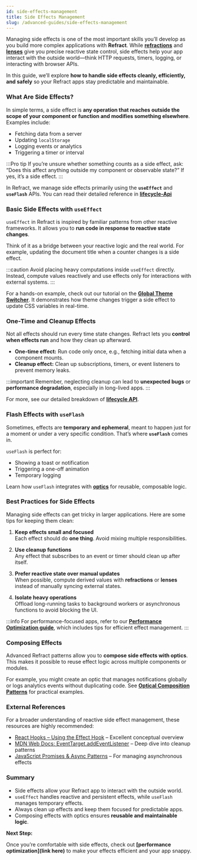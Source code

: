 ```yaml
---
id: side-effects-management
title: Side Effects Management
slug: /advanced-guides/side-effects-management
---
```


Managing side effects is one of the most important skills you’ll develop as you build more complex applications with **Refract**. While **[refractions](../core-concepts/refractions.md)** and  **[lenses](../core-concepts/lenses.md)** give you precise reactive state control, side effects help your app interact with the outside world—think HTTP requests, timers, logging, or interacting with browser APIs.  

In this guide, we’ll explore **how to handle side effects cleanly, efficiently, and safely** so your Refract apps stay predictable and maintainable.

### What Are Side Effects?

In simple terms, a side effect is **any operation that reaches outside the scope of your component or function and modifies something elsewhere**. Examples include:

- Fetching data from a server  
- Updating `localStorage`  
- Logging events or analytics  
- Triggering a timer or interval  

:::Pro tip
If you’re unsure whether something counts as a side effect, ask: “Does this affect anything outside my component or observable state?” If yes, it’s a side effect.
:::

In Refract, we manage side effects primarily using the **`useEffect`** and **`useFlash`** APIs. You can read their detailed reference in **[lifecycle-Api](http://localhost:3000/docs/api-reference/lifecycle-api)**

### Basic Side Effects with `useEffect`

`useEffect` in Refract is inspired by familiar patterns from other reactive frameworks. It allows you to **run code in response to reactive state changes**.  

Think of it as a bridge between your reactive logic and the real world. For example, updating the document title when a counter changes is a side effect.

:::caution
Avoid placing heavy computations inside `useEffect` directly. Instead, compute values reactively and use effects only for interactions with external systems.
:::

For a hands-on example, check out our tutorial on the **[Global Theme Switcher](http://localhost:3000/docs/tutorials/global-theme-switcher)**. It demonstrates how theme changes trigger a side effect to update CSS variables in real-time.

### One-Time and Cleanup Effects

Not all effects should run every time state changes. Refract lets you **control when effects run** and how they clean up afterward.  

- **One-time effect:** Run code only once, e.g., fetching initial data when a component mounts.  
- **Cleanup effect:** Clean up subscriptions, timers, or event listeners to prevent memory leaks.

:::important
Remember, neglecting cleanup can lead to **unexpected bugs** or **performance degradation**, especially in long-lived apps.
:::

For more, see our detailed breakdown of **[lifecycle API](http://localhost:3000/docs/api-reference/lifecycle-api)**.

### Flash Effects with `useFlash`

Sometimes, effects are **temporary and ephemeral**, meant to happen just for a moment or under a very specific condition. That’s where **`useFlash`** comes in.  

`useFlash` is perfect for:

- Showing a toast or notification  
- Triggering a one-off animation  
- Temporary logging 

 Learn how `useFlash` integrates with **[optics](../core-concepts/optics.md)** for reusable, composable logic.

### Best Practices for Side Effects

Managing side effects can get tricky in larger applications. Here are some tips for keeping them clean:

1. **Keep effects small and focused**  
   Each effect should do **one thing**. Avoid mixing multiple responsibilities.  

2. **Use cleanup functions**  
   Any effect that subscribes to an event or timer should clean up after itself.  

3. **Prefer reactive state over manual updates**  
   When possible, compute derived values with **refractions** or **lenses** instead of manually syncing external states.  

4. **Isolate heavy operations**  
   Offload long-running tasks to background workers or asynchronous functions to avoid blocking the UI.

:::info
For performance-focused apps, refer to our **[Performance Optimization guide](http://localhost:3000/docs/advanced-guides/optical-composition-patterns)**, which includes tips for efficient effect management.
:::

### Composing Effects

Advanced Refract patterns allow you to **compose side effects with optics**. This makes it possible to reuse effect logic across multiple components or modules.  

For example, you might create an optic that manages notifications globally or logs analytics events without duplicating code. See **[Optical Composition Patterns](./optical-composition-patterns.md)** for practical examples.

### External References

For a broader understanding of reactive side effect management, these resources are highly recommended:

- [React Hooks – Using the Effect Hook](https://reactjs.org/docs/hooks-effect.html) – Excellent conceptual overview  
- [MDN Web Docs: EventTarget.addEventListener](https://developer.mozilla.org/en-US/docs/Web/API/EventTarget/addEventListener) – Deep dive into cleanup patterns  
- [JavaScript Promises & Async Patterns](https://developer.mozilla.org/en-US/docs/Web/JavaScript/Guide/Using_promises) – For managing asynchronous effects  

### Summary

- Side effects allow your Refract app to interact with the outside world.  
- `useEffect` handles reactive and persistent effects, while `useFlash` manages temporary effects.  
- Always clean up effects and keep them focused for predictable apps.  
- Composing effects with optics ensures **reusable and maintainable logic**.  

 **Next Step:** 

 Once you’re comfortable with side effects, check out **[performance optimization](link here)** to make your effects efficient and your app snappy.


